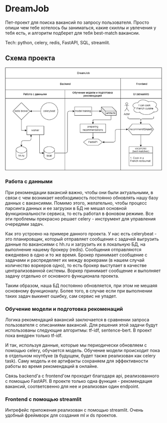 # DreamJob
Пет-проект для поиска вакансий по запросу пользователя. Просто опиши
чем тебе хотелось бы заниматься, какие скиллы и увлечения у тебя есть,
и алгоритм подберет для тебя best-match вакансии.

Tech: python, celery, redis, FastAPI, SQL, streamlit.


## Схема проекта

![alt text](streamlit/pictures/schema.png)

### Работа с данными

При рекомендации вакансий важно, чтобы они были актуальными, в связи 
с чем возникает необходимость постоянно обновлять нашу базу данных с 
вакансиями. Помимо этого, желательно, чтобы процесс парсинга данных и
ее загрузки в БД не мешал основной функциональности сервиса, то есть
работал в фоновом режиме. Все эти проблемы прекрасно решает celery -
инструмент для управления очередями задач.

Как это устроено на примере данного проекта. У нас есть celerybeat - 
это планировщик, который отправляет сообщения с задачей выгрузить 
данные по вакансиями с hh.ru и загрузить их в локальную БД, 
на выполнение нашему брокеру (redis). 
Сообщения отправляются ежедневно в одно и то же время. 
Брокер принимает сообщение с задачами и распределяет их между 
воркерами (в нашем случай количество воркеров одно), 
то есть брокер выступает в качестве централизованной системы. 
Воркер принимает сообщение и выполняет задачу отдельно 
от основного функционала проекта.

Таким образом, наша БД постоянно обновляется, при этом не мешаяя 
основному функционалу. Более того, в случае если при выполнении таких
задач выкинет ошибку, сам сервис не упадет.


### Обучение модели и подготовка рекоменаций

Логика рекомендаций вакансий заключается в сравнении запроса 
пользователя с описаниями вакансий. Для решения этой задачи будут
использованы следующие алгоритмы: tf-idf, sentence-bert. В проект
пока внедрен только tf-idf. 

И так, используя данные, которые мы периодически обновляем с помощью 
celery, обучается модель. Обучение модели происходит пока в отдельном 
ноутбуке (в будущем, будет также реализован как celery task). 
Саму модель и ее артифакты сохраняем для эффективности работы во время
рекомендаций в онлайне. 

Связь backend'а с frontend'ом проходит благодаря api, реализованного 
с помощью FastAPI. В проекте только одна функция - рекомендация
вакансий, соответсвенно для нее и реализован один endpoint.


### Frontend с помощью streamlit

Интрефейс приложения реализован с помощью streamlit. Очень удобный 
фреймворк для создания ml и ds проектов. 
